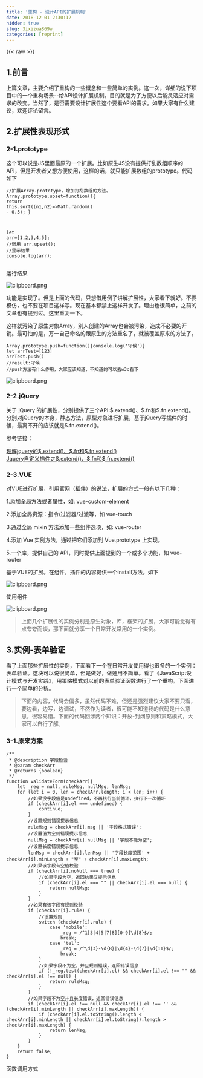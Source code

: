 ```yaml
---
title: '重构 - 设计API的扩展机制' 
date: 2018-12-01 2:30:12
hidden: true
slug: 3ixizua869w
categories: [reprint]
---
```


{{< raw >}}

                    
<h2 id="articleHeader0">1.前言</h2>
<p>上篇文章，主要介绍了重构的一些概念和一些简单的实例。这一次，详细的说下项目中的一个重构场景--给API设计扩展机制。目的就是为了方便以后能灵活应对需求的改变。当然了，是否需要设计扩展性这个要看API的需求。如果大家有什么建议，欢迎评论留言。</p>
<h2 id="articleHeader1">2.扩展性表现形式</h2>
<h3 id="articleHeader2">2-1.prototype</h3>
<p>这个可以说是JS里面最原的一个扩展。比如原生JS没有提供打乱数组顺序的API，但是开发者又想方便使用，这样的话，就只能扩展数组的prototype。代码如下</p>
<div class="widget-codetool" style="display:none;">
      <div class="widget-codetool--inner">
      <span class="selectCode code-tool" data-toggle="tooltip" data-placement="top" title="" data-original-title="全选"></span>
      <span type="button" class="copyCode code-tool" data-toggle="tooltip" data-placement="top" data-clipboard-text="//扩展Array.prototype，增加打乱数组的方法。
Array.prototype.upset=function(){
    return this.sort((n1,n2)=>Math.random() - 0.5);
}

let arr=[1,2,3,4,5];
//调用
arr.upset();
//显示结果
console.log(arr);" title="" data-original-title="复制"></span>
      <span type="button" class="saveToNote code-tool" data-toggle="tooltip" data-placement="top" title="" data-original-title="放进笔记"></span>
      </div>
      </div><pre class="hljs javascript"><code><span class="hljs-comment">//扩展Array.prototype，增加打乱数组的方法。</span>
<span class="hljs-built_in">Array</span>.prototype.upset=<span class="hljs-function"><span class="hljs-keyword">function</span>(<span class="hljs-params"></span>)</span>{
    <span class="hljs-keyword">return</span> <span class="hljs-keyword">this</span>.sort(<span class="hljs-function">(<span class="hljs-params">n1,n2</span>)=&gt;</span><span class="hljs-built_in">Math</span>.random() - <span class="hljs-number">0.5</span>);
}

<span class="hljs-keyword">let</span> arr=[<span class="hljs-number">1</span>,<span class="hljs-number">2</span>,<span class="hljs-number">3</span>,<span class="hljs-number">4</span>,<span class="hljs-number">5</span>];
<span class="hljs-comment">//调用</span>
arr.upset();
<span class="hljs-comment">//显示结果</span>
<span class="hljs-built_in">console</span>.log(arr);</code></pre>
<p>运行结果</p>
<p><span class="img-wrap"><img data-src="/img/bV9BMM?w=239&amp;h=63" src="https://static.alili.tech/img/bV9BMM?w=239&amp;h=63" alt="clipboard.png" title="clipboard.png" style="cursor: pointer;"></span></p>
<p>功能是实现了。但是上面的代码，只想借用例子讲解扩展性，大家看下就好。不要模仿，也不要在项目这样写。现在基本都禁止这样开发了。理由也很简单，之前的文章也有提到过。这里重复一下。</p>
<p>这样就污染了原生对象Array，别人创建的Array也会被污染，造成不必要的开销。最可怕的是，万一自己命名的跟原生的方法重名了，就被覆盖原来的方法了。</p>
<div class="widget-codetool" style="display:none;">
      <div class="widget-codetool--inner">
      <span class="selectCode code-tool" data-toggle="tooltip" data-placement="top" title="" data-original-title="全选"></span>
      <span type="button" class="copyCode code-tool" data-toggle="tooltip" data-placement="top" data-clipboard-text="Array.prototype.push=function(){console.log('守候')}  
let arrTest=[123]
arrTest.push()
//result:守候
//push方法有什么作用，大家应该知道，不知道的可以去w3c看下" title="" data-original-title="复制"></span>
      <span type="button" class="saveToNote code-tool" data-toggle="tooltip" data-placement="top" title="" data-original-title="放进笔记"></span>
      </div>
      </div><pre class="hljs javascript"><code><span class="hljs-built_in">Array</span>.prototype.push=<span class="hljs-function"><span class="hljs-keyword">function</span>(<span class="hljs-params"></span>)</span>{<span class="hljs-built_in">console</span>.log(<span class="hljs-string">'守候'</span>)}  
<span class="hljs-keyword">let</span> arrTest=[<span class="hljs-number">123</span>]
arrTest.push()
<span class="hljs-comment">//result:守候</span>
<span class="hljs-comment">//push方法有什么作用，大家应该知道，不知道的可以去w3c看下</span></code></pre>
<p><span class="img-wrap"><img data-src="/img/bV9BMO?w=441&amp;h=73" src="https://static.alili.tech/img/bV9BMO?w=441&amp;h=73" alt="clipboard.png" title="clipboard.png" style="cursor: pointer; display: inline;"></span></p>
<h3 id="articleHeader3">2-2.jQuery</h3>
<p>关于 jQuery 的扩展性，分别提供了三个API:$.extend()、$.fn和$.fn.extend()。分别对jQuery的本身，静态方法，原型对象进行扩展，基于jQuery写插件的时候，最离不开的应该就是$.fn.extend()。</p>
<p>参考链接：</p>
<p><a href="http://caibaojian.com/jquery-extend-and-jquery-fn-extend.html" rel="nofollow noreferrer" target="_blank">理解jquery的$.extend()、$.fn和$.fn.extend()</a><br><a href="https://www.cnblogs.com/shy1766IT/p/5762707.html" rel="nofollow noreferrer" target="_blank">Jquery自定义插件之$.extend()、$.fn和$.fn.extend()</a></p>
<h3 id="articleHeader4">2-3.VUE</h3>
<p>对VUE进行扩展，引用官网（<a href="https://cn.vuejs.org/v2/guide/plugins.html" rel="nofollow noreferrer" target="_blank">插件</a>）的说法，扩展的方式一般有以下几种：</p>
<p>1.添加全局方法或者属性，如: vue-custom-element</p>
<p>2.添加全局资源：指令/过滤器/过渡等，如 vue-touch</p>
<p>3.通过全局 mixin 方法添加一些组件选项，如: vue-router</p>
<p>4.添加 Vue 实例方法，通过把它们添加到 Vue.prototype 上实现。</p>
<p>5.一个库，提供自己的 API，同时提供上面提到的一个或多个功能，如 vue-router</p>
<p>基于VUE的扩展。在组件，插件的内容提供一个install方法。如下</p>
<p><span class="img-wrap"><img data-src="/img/bV9EeL?w=517&amp;h=399" src="https://static.alili.tech/img/bV9EeL?w=517&amp;h=399" alt="clipboard.png" title="clipboard.png" style="cursor: pointer; display: inline;"></span></p>
<p>使用组件</p>
<p><span class="img-wrap"><img data-src="/img/bV9Ee8?w=167&amp;h=35" src="https://static.alili.tech/img/bV9Ee8?w=167&amp;h=35" alt="clipboard.png" title="clipboard.png" style="cursor: pointer; display: inline;"></span></p>
<blockquote>上面几个扩展性的实例分别是原生对象，库，框架的扩展，大家可能觉得有点夸夸而谈，那下面就分享一个日常开发常用的一个实例。</blockquote>
<h2 id="articleHeader5">3.实例-表单验证</h2>
<p>看了上面那些扩展性的实例，下面看下一个在日常开发使用得也很多的一个实例：表单验证。这块可以说很简单，但是做好，做通用不简单。看了《JavaScript设计模式与开发实践》，用策略模式对以前的表单验证函数进行了一个重构。下面进行一个简单的分析。</p>
<blockquote>下面的内容，代码会偏多，虽然代码不难，但还是强烈建议大家不要只看，要边看，边写，边调试，不然作为读者，很可能不知道我的代码是什么意思，很容易懵。下面的代码回涉两个知识：开放-封闭原则和策略模式，大家可以自行了解。</blockquote>
<h3 id="articleHeader6">3-1.原来方案</h3>
<div class="widget-codetool" style="display:none;">
      <div class="widget-codetool--inner">
      <span class="selectCode code-tool" data-toggle="tooltip" data-placement="top" title="" data-original-title="全选"></span>
      <span type="button" class="copyCode code-tool" data-toggle="tooltip" data-placement="top" data-clipboard-text="/**
 * @description 字段检验
 * @param checkArr
 * @returns {boolean}
 */
function validateForm(checkArr){
    let _reg = null, ruleMsg, nullMsg, lenMsg;
    for (let i = 0, len = checkArr.length; i < len; i++) {
        //如果没字段值是undefined，不再执行当前循环，执行下一次循环
        if (checkArr[i].el === undefined) {
            continue;
        }
        //设置规则错误提示信息
        ruleMsg = checkArr[i].msg || '字段格式错误';
        //设置值为空则错误提示信息
        nullMsg = checkArr[i].nullMsg || '字段不能为空';
        //设置长度错误提示信息
        lenMsg = checkArr[i].lenMsg || '字段长度范围' + checkArr[i].minLength + &quot;至&quot; + checkArr[i].maxLength;
        //如果该字段有空值校验
        if (checkArr[i].noNull === true) {
            //如果字段为空，返回结果又提示信息
            if (checkArr[i].el === &quot;&quot; || checkArr[i].el === null) {
                return nullMsg;
            }
        }
        //如果有该字段有规则校验
        if (checkArr[i].rule) {
            //设置规则
            switch (checkArr[i].rule) {
                case 'mobile':
                    _reg = /^1[3|4|5|7|8][0-9]\d{8}$/;
                    break;
                case 'tel':
                    _reg = /^\d{3}-\d{8}|\d{4}-\d{7}|\d{11}$/;
                    break;
            }
            //如果字段不为空，并且规则错误，返回错误信息
            if (!_reg.test(checkArr[i].el) &amp;&amp; checkArr[i].el !== &quot;&quot; &amp;&amp; checkArr[i].el !== null) {
                return ruleMsg;
            }
        }
        //如果字段不为空并且长度错误，返回错误信息
        if (checkArr[i].el !== null &amp;&amp; checkArr[i].el !== '' &amp;&amp; (checkArr[i].minLength || checkArr[i].maxLength)) {
            if (checkArr[i].el.toString().length < checkArr[i].minLength || checkArr[i].el.toString().length > checkArr[i].maxLength) {
                return lenMsg;
            }
        }
    }
    return false;
}" title="" data-original-title="复制"></span>
      <span type="button" class="saveToNote code-tool" data-toggle="tooltip" data-placement="top" title="" data-original-title="放进笔记"></span>
      </div>
      </div><pre class="hljs javascript"><code><span class="hljs-comment">/**
 * @description 字段检验
 * @param checkArr
 * @returns {boolean}
 */</span>
<span class="hljs-function"><span class="hljs-keyword">function</span> <span class="hljs-title">validateForm</span>(<span class="hljs-params">checkArr</span>)</span>{
    <span class="hljs-keyword">let</span> _reg = <span class="hljs-literal">null</span>, ruleMsg, nullMsg, lenMsg;
    <span class="hljs-keyword">for</span> (<span class="hljs-keyword">let</span> i = <span class="hljs-number">0</span>, len = checkArr.length; i &lt; len; i++) {
        <span class="hljs-comment">//如果没字段值是undefined，不再执行当前循环，执行下一次循环</span>
        <span class="hljs-keyword">if</span> (checkArr[i].el === <span class="hljs-literal">undefined</span>) {
            <span class="hljs-keyword">continue</span>;
        }
        <span class="hljs-comment">//设置规则错误提示信息</span>
        ruleMsg = checkArr[i].msg || <span class="hljs-string">'字段格式错误'</span>;
        <span class="hljs-comment">//设置值为空则错误提示信息</span>
        nullMsg = checkArr[i].nullMsg || <span class="hljs-string">'字段不能为空'</span>;
        <span class="hljs-comment">//设置长度错误提示信息</span>
        lenMsg = checkArr[i].lenMsg || <span class="hljs-string">'字段长度范围'</span> + checkArr[i].minLength + <span class="hljs-string">"至"</span> + checkArr[i].maxLength;
        <span class="hljs-comment">//如果该字段有空值校验</span>
        <span class="hljs-keyword">if</span> (checkArr[i].noNull === <span class="hljs-literal">true</span>) {
            <span class="hljs-comment">//如果字段为空，返回结果又提示信息</span>
            <span class="hljs-keyword">if</span> (checkArr[i].el === <span class="hljs-string">""</span> || checkArr[i].el === <span class="hljs-literal">null</span>) {
                <span class="hljs-keyword">return</span> nullMsg;
            }
        }
        <span class="hljs-comment">//如果有该字段有规则校验</span>
        <span class="hljs-keyword">if</span> (checkArr[i].rule) {
            <span class="hljs-comment">//设置规则</span>
            <span class="hljs-keyword">switch</span> (checkArr[i].rule) {
                <span class="hljs-keyword">case</span> <span class="hljs-string">'mobile'</span>:
                    _reg = <span class="hljs-regexp">/^1[3|4|5|7|8][0-9]\d{8}$/</span>;
                    <span class="hljs-keyword">break</span>;
                <span class="hljs-keyword">case</span> <span class="hljs-string">'tel'</span>:
                    _reg = <span class="hljs-regexp">/^\d{3}-\d{8}|\d{4}-\d{7}|\d{11}$/</span>;
                    <span class="hljs-keyword">break</span>;
            }
            <span class="hljs-comment">//如果字段不为空，并且规则错误，返回错误信息</span>
            <span class="hljs-keyword">if</span> (!_reg.test(checkArr[i].el) &amp;&amp; checkArr[i].el !== <span class="hljs-string">""</span> &amp;&amp; checkArr[i].el !== <span class="hljs-literal">null</span>) {
                <span class="hljs-keyword">return</span> ruleMsg;
            }
        }
        <span class="hljs-comment">//如果字段不为空并且长度错误，返回错误信息</span>
        <span class="hljs-keyword">if</span> (checkArr[i].el !== <span class="hljs-literal">null</span> &amp;&amp; checkArr[i].el !== <span class="hljs-string">''</span> &amp;&amp; (checkArr[i].minLength || checkArr[i].maxLength)) {
            <span class="hljs-keyword">if</span> (checkArr[i].el.toString().length &lt; checkArr[i].minLength || checkArr[i].el.toString().length &gt; checkArr[i].maxLength) {
                <span class="hljs-keyword">return</span> lenMsg;
            }
        }
    }
    <span class="hljs-keyword">return</span> <span class="hljs-literal">false</span>;
}</code></pre>
<p>函数调用方式</p>
<div class="widget-codetool" style="display:none;">
      <div class="widget-codetool--inner">
      <span class="selectCode code-tool" data-toggle="tooltip" data-placement="top" title="" data-original-title="全选"></span>
      <span type="button" class="copyCode code-tool" data-toggle="tooltip" data-placement="top" data-clipboard-text="    let testData={
        phone:'18819323632',
        pwd:'112'
    }

    let _tips = validateForm([
        {el: testData.phone, noNull: true, nullMsg: '电话号码不能为空',rule: &quot;mobile&quot;, msg: '电话号码格式错误'},
        {el: testData.pwd, noNull: true, nullMsg: '密码不能为空',lenMsg:'密码长度不正确',minLength:6,maxLength:18}
    ]);
    //字段验证如果返回错误信息
    if (_tips) {
        alert(_tips);
    }" title="" data-original-title="复制"></span>
      <span type="button" class="saveToNote code-tool" data-toggle="tooltip" data-placement="top" title="" data-original-title="放进笔记"></span>
      </div>
      </div><pre class="hljs groovy"><code>    let testData={
<span class="hljs-symbol">        phone:</span><span class="hljs-string">'18819323632'</span>,
<span class="hljs-symbol">        pwd:</span><span class="hljs-string">'112'</span>
    }

    let _tips = validateForm([
        {<span class="hljs-string">el:</span> testData.phone, <span class="hljs-string">noNull:</span> <span class="hljs-literal">true</span>, <span class="hljs-string">nullMsg:</span> <span class="hljs-string">'电话号码不能为空'</span>,<span class="hljs-string">rule:</span> <span class="hljs-string">"mobile"</span>, <span class="hljs-string">msg:</span> <span class="hljs-string">'电话号码格式错误'</span>},
        {<span class="hljs-string">el:</span> testData.pwd, <span class="hljs-string">noNull:</span> <span class="hljs-literal">true</span>, <span class="hljs-string">nullMsg:</span> <span class="hljs-string">'密码不能为空'</span>,<span class="hljs-string">lenMsg:</span><span class="hljs-string">'密码长度不正确'</span>,<span class="hljs-string">minLength:</span><span class="hljs-number">6</span>,<span class="hljs-string">maxLength:</span><span class="hljs-number">18</span>}
    ]);
    <span class="hljs-comment">//字段验证如果返回错误信息</span>
    <span class="hljs-keyword">if</span> (_tips) {
        alert(_tips);
    }</code></pre>
<h3 id="articleHeader7">3-2.存在问题</h3>
<p>这样方法，相信大家看的也难受，因为问题确实是比较多。</p>
<p>1.一个字段进入，可能要经过三种判断（空值，规则，长度）。如果只是一个简单的电话号码规则校验，就要经过其他两种没必要的校验，造成不必要的开销。运行的流程就如同下面。</p>
<p><span class="img-wrap"><img data-src="/img/bV93ux?w=508&amp;h=1023" src="https://static.alili.tech/img/bV93ux?w=508&amp;h=1023" alt="图片描述" title="图片描述" style="cursor: pointer;"></span></p>
<p>2.规则校验里面，只有这几种校验，如果要增加其他校验，比如增加一个日期的规则，无法完成。如果一直修改源码，可能会导致函数巨大。</p>
<p>3.写法不优雅，调用也不方便。</p>
<h3 id="articleHeader8">3-3.代替方案</h3>
<p>针对上面2-2的三个问题，逐个进行改善。</p>
<blockquote>因为调用方式就不方便，很难在不改变validateForm调用方式的同时，优化重构内部的代码，又增加扩展性。重写这个方法又不可能，因为有个别的地方已经使用了这个API，自己一个一个的改不现实，所以就不修改这个validateForm，新建一个新的API:validate。在以后的项目上，也尽量引导同事放弃validateForm，使用新的API。</blockquote>
<p>上面第一个，优化校验规则，每次校验（比如空值，长度，规则），都是一个简单的校验，不再执行其他没必要的校验。运行流程如同下面。</p>
<p><span class="img-wrap"><img data-src="/img/bV93uz?w=414&amp;h=486" src="https://static.alili.tech/img/bV93uz?w=414&amp;h=486" alt="图片描述" title="图片描述" style="cursor: pointer; display: inline;"></span></p>
<div class="widget-codetool" style="display:none;">
      <div class="widget-codetool--inner">
      <span class="selectCode code-tool" data-toggle="tooltip" data-placement="top" title="" data-original-title="全选"></span>
      <span type="button" class="copyCode code-tool" data-toggle="tooltip" data-placement="top" data-clipboard-text="let validate = function (arr) {
    let ruleData = {
        /**
         * @description 不能为空
         * @param val
         * @param msg
         * @return {*}
         */
        isNoNull(val, msg){
            if (!val) {
                return msg
            }
        },
        /**
         * @description 最小长度
         * @param val
         * @param length
         * @param msg
         * @return {*}
         */
        minLength(val, length, msg){
            if (val.toString().length < length) {
                return msg
            }
        },
        /**
         * @description 最大长度
         * @param val
         * @param length
         * @param msg
         * @return {*}
         */
        maxLength(val, length, msg){
            if (val.toString().length > length) {
                return msg
            }
        },
        /**
         * @description 是否是手机号码格式
         * @param val
         * @param msg
         * @return {*}
         */
        isMobile(val, msg){
            if (!/^1[3-9]\d{9}$/.test(val)) {
                return msg
            }
        }
    }
    let ruleMsg, checkRule, _rule;
    for (let i = 0, len = arr.length; i < len; i++) {
        //如果字段找不到
        if (arr[i].el === undefined) {
            return '字段找不到！'
        }
        //遍历规则
        for (let j = 0; j < arr[i].rules.length; j++) {
            //提取规则
            checkRule = arr[i].rules[j].rule.split(&quot;:&quot;);
            _rule = checkRule.shift();
            checkRule.unshift(arr[i].el);
            checkRule.push(arr[i].rules[j].msg);
            //如果规则错误
            ruleMsg = ruleData[_rule].apply(null, checkRule);
            if (ruleMsg) {
                //返回错误信息
                return ruleMsg;
            }
        }
    }
};
let testData = {
    name: '',
    phone: '18819522663',
    pw: 'asda'
}
//校验函数调用
console.log(validate([
    {
        //校验的数据
        el: testData.phone,
        //校验的规则
        rules: [
            {rule: 'isNoNull', msg: '电话不能为空'}, {rule: 'isMobile', msg: '手机号码格式不正确'}
        ]
    },
    {
        el: testData.pw,
        rules: [
            {rule: 'isNoNull', msg: '电话不能为空'},
            {rule:'minLength:6',msg:'密码长度不能小于6'}
        ]
    }
]));" title="" data-original-title="复制"></span>
      <span type="button" class="saveToNote code-tool" data-toggle="tooltip" data-placement="top" title="" data-original-title="放进笔记"></span>
      </div>
      </div><pre class="hljs kotlin"><code>let validate = function (arr) {
    let ruleData = {
        <span class="hljs-comment">/**
         * <span class="hljs-doctag">@description</span> 不能为空
         * <span class="hljs-doctag">@param</span> val
         * <span class="hljs-doctag">@param</span> msg
         * <span class="hljs-doctag">@return</span> {*}
         */</span>
        isNoNull(<span class="hljs-keyword">val</span>, msg){
            <span class="hljs-keyword">if</span> (!<span class="hljs-keyword">val</span>) {
                <span class="hljs-keyword">return</span> msg
            }
        },
        <span class="hljs-comment">/**
         * <span class="hljs-doctag">@description</span> 最小长度
         * <span class="hljs-doctag">@param</span> val
         * <span class="hljs-doctag">@param</span> length
         * <span class="hljs-doctag">@param</span> msg
         * <span class="hljs-doctag">@return</span> {*}
         */</span>
        minLength(<span class="hljs-keyword">val</span>, length, msg){
            <span class="hljs-keyword">if</span> (<span class="hljs-keyword">val</span>.toString().length &lt; length) {
                <span class="hljs-keyword">return</span> msg
            }
        },
        <span class="hljs-comment">/**
         * <span class="hljs-doctag">@description</span> 最大长度
         * <span class="hljs-doctag">@param</span> val
         * <span class="hljs-doctag">@param</span> length
         * <span class="hljs-doctag">@param</span> msg
         * <span class="hljs-doctag">@return</span> {*}
         */</span>
        maxLength(<span class="hljs-keyword">val</span>, length, msg){
            <span class="hljs-keyword">if</span> (<span class="hljs-keyword">val</span>.toString().length &gt; length) {
                <span class="hljs-keyword">return</span> msg
            }
        },
        <span class="hljs-comment">/**
         * <span class="hljs-doctag">@description</span> 是否是手机号码格式
         * <span class="hljs-doctag">@param</span> val
         * <span class="hljs-doctag">@param</span> msg
         * <span class="hljs-doctag">@return</span> {*}
         */</span>
        isMobile(<span class="hljs-keyword">val</span>, msg){
            <span class="hljs-keyword">if</span> (!/^<span class="hljs-number">1</span>[<span class="hljs-number">3</span><span class="hljs-number">-9</span>]\d{<span class="hljs-number">9</span>}$/.test(<span class="hljs-keyword">val</span>)) {
                <span class="hljs-keyword">return</span> msg
            }
        }
    }
    let ruleMsg, checkRule, _rule;
    <span class="hljs-keyword">for</span> (let i = <span class="hljs-number">0</span>, len = arr.length; i &lt; len; i++) {
        <span class="hljs-comment">//如果字段找不到</span>
        <span class="hljs-keyword">if</span> (arr[i].el === undefined) {
            <span class="hljs-keyword">return</span> <span class="hljs-string">'字段找不到！'</span>
        }
        <span class="hljs-comment">//遍历规则</span>
        <span class="hljs-keyword">for</span> (let j = <span class="hljs-number">0</span>; j &lt; arr[i].rules.length; j++) {
            <span class="hljs-comment">//提取规则</span>
            checkRule = arr[i].rules[j].rule.split(<span class="hljs-string">":"</span>);
            _rule = checkRule.shift();
            checkRule.unshift(arr[i].el);
            checkRule.push(arr[i].rules[j].msg);
            <span class="hljs-comment">//如果规则错误</span>
            ruleMsg = ruleData[_rule].apply(<span class="hljs-literal">null</span>, checkRule);
            <span class="hljs-keyword">if</span> (ruleMsg) {
                <span class="hljs-comment">//返回错误信息</span>
                <span class="hljs-keyword">return</span> ruleMsg;
            }
        }
    }
};
let testData = {
    name: <span class="hljs-string">''</span>,
    phone: <span class="hljs-string">'18819522663'</span>,
    pw: <span class="hljs-string">'asda'</span>
}
<span class="hljs-comment">//校验函数调用</span>
console.log(validate([
    {
        <span class="hljs-comment">//校验的数据</span>
        el: testData.phone,
        <span class="hljs-comment">//校验的规则</span>
        rules: [
            {rule: <span class="hljs-string">'isNoNull'</span>, msg: <span class="hljs-string">'电话不能为空'</span>}, {rule: <span class="hljs-string">'isMobile'</span>, msg: <span class="hljs-string">'手机号码格式不正确'</span>}
        ]
    },
    {
        el: testData.pw,
        rules: [
            {rule: <span class="hljs-string">'isNoNull'</span>, msg: <span class="hljs-string">'电话不能为空'</span>},
            {rule:<span class="hljs-string">'minLength:6'</span>,msg:<span class="hljs-string">'密码长度不能小于6'</span>}
        ]
    }
]));</code></pre>
<p>如果又有其它的规则，又得改这个，这样就违反了开放-封闭原则。如果多人共用这个函数，规则可能会很多，ruleData会变的巨大，造成不必要的开销。比如A页面有金额的校验，但是只有A页面有。如果按照上面的方式改，在B页面也会加载金额的校验规则，但是根本不会用上，造成资源浪费。</p>
<p>所以下面应用开放-封闭原则。给函数的校验规则增加扩展性。在实操之前，大家应该会懵，因为一个函数，可以进行校验的操作，又有增加校验规则的操作。一个函数做两件事，就违反了单一原则。到时候也难维护，所以推荐的做法就是分接口做。如下写法。</p>
<div class="widget-codetool" style="display:none;">
      <div class="widget-codetool--inner">
      <span class="selectCode code-tool" data-toggle="tooltip" data-placement="top" title="" data-original-title="全选"></span>
      <span type="button" class="copyCode code-tool" data-toggle="tooltip" data-placement="top" data-clipboard-text="let validate = (function () {
    let ruleData = {
        /**
         * @description 不能为空
         * @param val
         * @param msg
         * @return {*}
         */
        isNoNull(val, msg){
            if (!val) {
                return msg
            }
        },
        /**
         * @description 最小长度
         * @param val
         * @param length
         * @param msg
         * @return {*}
         */
        minLength(val, length, msg){
            if (val.toString().length < length) {
                return msg
            }
        },
        /**
         * @description 最大长度
         * @param val
         * @param length
         * @param msg
         * @return {*}
         */
        maxLength(val, length, msg){
            if (val.toString().length > length) {
                return msg
            }
        },
        /**
         * @description 是否是手机号码格式
         * @param val
         * @param msg
         * @return {*}
         */
        isMobile(val, msg){
            if (!/^1[3-9]\d{9}$/.test(val)) {
                return msg
            }
        }
    }
    return {
        /**
         * @description 查询接口
         * @param arr
         * @return {*}
         */
        check: function (arr) {
            let ruleMsg, checkRule, _rule;
            for (let i = 0, len = arr.length; i < len; i++) {
                //如果字段找不到
                if (arr[i].el === undefined) {
                    return '字段找不到！'
                }
                //遍历规则
                for (let j = 0; j < arr[i].rules.length; j++) {
                    //提取规则
                    checkRule = arr[i].rules[j].rule.split(&quot;:&quot;);
                    _rule = checkRule.shift();
                    checkRule.unshift(arr[i].el);
                    checkRule.push(arr[i].rules[j].msg);
                    //如果规则错误
                    ruleMsg = ruleData[_rule].apply(null, checkRule);
                    if (ruleMsg) {
                        //返回错误信息
                        return ruleMsg;
                    }
                }
            }
        },
        /**
         * @description 添加规则接口
         * @param type
         * @param fn
         */
        addRule:function (type,fn) {
            ruleData[type]=fn;
        }
    }
})();
//校验函数调用-测试用例
console.log(validate.check([
    {
        //校验的数据
        el: testData.mobile,
        //校验的规则
        rules: [
            {rule: 'isNoNull', msg: '电话不能为空'}, {rule: 'isMobile', msg: '手机号码格式不正确'}
        ]
    },
    {
        el: testData.password,
        rules: [
            {rule: 'isNoNull', msg: '电话不能为空'},
            {rule:'minLength:6',msg:'密码长度不能小于6'}
        ]
    }
]));
//扩展-添加日期范围校验
validate.addRule('isDateRank',function (val,msg) {
    if(new Date(val[0]).getTime()>=new Date(val[1]).getTime()){
        return msg;
    }
});
//测试新添加的规则-日期范围校验
console.log(validate.check([
    {
        el:['2017-8-9 22:00:00','2017-8-8 24:00:00'],
        rules:[{
            rule:'isDateRank',msg:'日期范围不正确'
        }]
    }
    
]));" title="" data-original-title="复制"></span>
      <span type="button" class="saveToNote code-tool" data-toggle="tooltip" data-placement="top" title="" data-original-title="放进笔记"></span>
      </div>
      </div><pre class="hljs zephir"><code><span class="hljs-keyword">let</span> validate = (<span class="hljs-function"><span class="hljs-keyword">function</span> <span class="hljs-params">()</span> </span>{
    <span class="hljs-keyword">let</span> ruleData = {
        <span class="hljs-comment">/**
         * <span class="hljs-doctag">@description</span> 不能为空
         * <span class="hljs-doctag">@param</span> val
         * <span class="hljs-doctag">@param</span> msg
         * <span class="hljs-doctag">@return</span> {*}
         */</span>
        isNoNull(val, msg){
            <span class="hljs-keyword">if</span> (!val) {
                <span class="hljs-keyword">return</span> msg
            }
        },
        <span class="hljs-comment">/**
         * <span class="hljs-doctag">@description</span> 最小长度
         * <span class="hljs-doctag">@param</span> val
         * <span class="hljs-doctag">@param</span> length
         * <span class="hljs-doctag">@param</span> msg
         * <span class="hljs-doctag">@return</span> {*}
         */</span>
        minLength(val, length, msg){
            <span class="hljs-keyword">if</span> (val.toString().length &lt; length) {
                <span class="hljs-keyword">return</span> msg
            }
        },
        <span class="hljs-comment">/**
         * <span class="hljs-doctag">@description</span> 最大长度
         * <span class="hljs-doctag">@param</span> val
         * <span class="hljs-doctag">@param</span> length
         * <span class="hljs-doctag">@param</span> msg
         * <span class="hljs-doctag">@return</span> {*}
         */</span>
        maxLength(val, length, msg){
            <span class="hljs-keyword">if</span> (val.toString().length &gt; length) {
                <span class="hljs-keyword">return</span> msg
            }
        },
        <span class="hljs-comment">/**
         * <span class="hljs-doctag">@description</span> 是否是手机号码格式
         * <span class="hljs-doctag">@param</span> val
         * <span class="hljs-doctag">@param</span> msg
         * <span class="hljs-doctag">@return</span> {*}
         */</span>
        isMobile(val, msg){
            <span class="hljs-keyword">if</span> (!/^<span class="hljs-number">1</span>[<span class="hljs-number">3</span><span class="hljs-number">-9</span>]\d{<span class="hljs-number">9</span>}$/.test(val)) {
                <span class="hljs-keyword">return</span> msg
            }
        }
    }
    <span class="hljs-keyword">return</span> {
        <span class="hljs-comment">/**
         * <span class="hljs-doctag">@description</span> 查询接口
         * <span class="hljs-doctag">@param</span> arr
         * <span class="hljs-doctag">@return</span> {*}
         */</span>
        check: <span class="hljs-function"><span class="hljs-keyword">function</span> <span class="hljs-params">(arr)</span> </span>{
            <span class="hljs-keyword">let</span> ruleMsg, checkRule, _rule;
            <span class="hljs-keyword">for</span> (<span class="hljs-keyword">let</span> i = <span class="hljs-number">0</span>, len = arr.length; i &lt; len; i++) {
                <span class="hljs-comment">//如果字段找不到</span>
                <span class="hljs-keyword">if</span> (arr[i].el === undefined) {
                    <span class="hljs-keyword">return</span> <span class="hljs-string">'字段找不到！'</span>
                }
                <span class="hljs-comment">//遍历规则</span>
                <span class="hljs-keyword">for</span> (<span class="hljs-keyword">let</span> j = <span class="hljs-number">0</span>; j &lt; arr[i].rules.length; j++) {
                    <span class="hljs-comment">//提取规则</span>
                    checkRule = arr[i].rules[j].rule.split(<span class="hljs-string">":"</span>);
                    _rule = checkRule.shift();
                    checkRule.unshift(arr[i].el);
                    checkRule.push(arr[i].rules[j].msg);
                    <span class="hljs-comment">//如果规则错误</span>
                    ruleMsg = ruleData[_rule].apply(<span class="hljs-keyword">null</span>, checkRule);
                    <span class="hljs-keyword">if</span> (ruleMsg) {
                        <span class="hljs-comment">//返回错误信息</span>
                        <span class="hljs-keyword">return</span> ruleMsg;
                    }
                }
            }
        },
        <span class="hljs-comment">/**
         * <span class="hljs-doctag">@description</span> 添加规则接口
         * <span class="hljs-doctag">@param</span> type
         * <span class="hljs-doctag">@param</span> fn
         */</span>
        addRule:<span class="hljs-function"><span class="hljs-keyword">function</span> <span class="hljs-params">(type,fn)</span> </span>{
            ruleData[type]=fn;
        }
    }
})();
<span class="hljs-comment">//校验函数调用-测试用例</span>
console.log(validate.check([
    {
        <span class="hljs-comment">//校验的数据</span>
        el: testData.mobile,
        <span class="hljs-comment">//校验的规则</span>
        rules: [
            {rule: <span class="hljs-string">'isNoNull'</span>, msg: <span class="hljs-string">'电话不能为空'</span>}, {rule: <span class="hljs-string">'isMobile'</span>, msg: <span class="hljs-string">'手机号码格式不正确'</span>}
        ]
    },
    {
        el: testData.password,
        rules: [
            {rule: <span class="hljs-string">'isNoNull'</span>, msg: <span class="hljs-string">'电话不能为空'</span>},
            {rule:<span class="hljs-string">'minLength:6'</span>,msg:<span class="hljs-string">'密码长度不能小于6'</span>}
        ]
    }
]));
<span class="hljs-comment">//扩展-添加日期范围校验</span>
validate.addRule(<span class="hljs-string">'isDateRank'</span>,<span class="hljs-function"><span class="hljs-keyword">function</span> <span class="hljs-params">(val,msg)</span> </span>{
    <span class="hljs-keyword">if</span>(<span class="hljs-keyword">new</span> Date(val[<span class="hljs-number">0</span>]).getTime()&gt;=<span class="hljs-keyword">new</span> Date(val[<span class="hljs-number">1</span>]).getTime()){
        <span class="hljs-keyword">return</span> msg;
    }
});
<span class="hljs-comment">//测试新添加的规则-日期范围校验</span>
console.log(validate.check([
    {
        el:[<span class="hljs-string">'2017-8-9 22:00:00'</span>,<span class="hljs-string">'2017-8-8 24:00:00'</span>],
        rules:[{
            rule:<span class="hljs-string">'isDateRank'</span>,msg:<span class="hljs-string">'日期范围不正确'</span>
        }]
    }
    
]));</code></pre>
<p>如上代码所示，这里需要往ruleData添加日期范围的校验，这里可以添加。但是不能访问和修改ruleData的东西，有一个保护的作用。还有一个就是，比如在A页面添加日期的校验，只在A页面存在，不会影响其它页面。如果日期的校验在其它地方都可能用上，就可以考虑，在全局里面为ruleData添加日期的校验的规则。</p>
<p>至于第三个问题，这样的想法，可能不算太优雅，调用也不是太方便，但是就我现在能想到的，这个就是最好方案啊了。</p>
<p>这个看似是已经做完了，但是大家可能觉得有一种情况没能应对，比如下面这种，做不到。</p>
<p><span class="img-wrap"><img data-src="/img/bV9ur6?w=471&amp;h=228" src="https://static.alili.tech/img/bV9ur6?w=471&amp;h=228" alt="clipboard.png" title="clipboard.png" style="cursor: pointer; display: inline;"></span></p>
<p>因为上面的check接口，只要有一个错误了，就立马跳出了，不会校验下一个。如果要实现下面的功能，就得实现，如果有一个值校验错误，就记录错误信息，继续校验下一个，等到所有的校验都执行完了之后，如下面的流程图。</p>
<p><span class="img-wrap"><img data-src="/img/bV93uI?w=497&amp;h=768" src="https://static.alili.tech/img/bV93uI?w=497&amp;h=768" alt="图片描述" title="图片描述" style="cursor: pointer; display: inline;"></span></p>
<p>代码上面（大家先忽略alias这个属性）</p>
<div class="widget-codetool" style="display:none;">
      <div class="widget-codetool--inner">
      <span class="selectCode code-tool" data-toggle="tooltip" data-placement="top" title="" data-original-title="全选"></span>
      <span type="button" class="copyCode code-tool" data-toggle="tooltip" data-placement="top" data-clipboard-text="let validate= (function () {
    let ruleData = {
        /**
         * @description 不能为空
         * @param val
         * @param msg
         * @return {*}
         */
        isNoNull(val, msg){
            if (!val) {
                return msg
            }
        },
        /**
         * @description 最小长度
         * @param val
         * @param length
         * @param msg
         * @return {*}
         */
        minLength(val, length, msg){
            if (val.toString().length < length) {
                return msg
            }
        },
        /**
         * @description 最大长度
         * @param val
         * @param length
         * @param msg
         * @return {*}
         */
        maxLength(val, length, msg){
            if (val.toString().length > length) {
                return msg
            }
        },
        /**
         * @description 是否是手机号码格式
         * @param val
         * @param msg
         * @return {*}
         */
        isMobile(val, msg){
            if (!/^1[3-9]\d{9}$/.test(val)) {
                return msg
            }
        }
    }
    return {
        check: function (arr) {
            //代码不重复展示，上面一部分
        },
        addRule:function (type,fn) {
            //代码不重复展示，上面一部分
        },
        /**
         * @description 校验所有接口
         * @param arr
         * @return {*}
         */
        checkAll: function (arr) {
            let ruleMsg, checkRule, _rule,msgArr=[];
            for (let i = 0, len = arr.length; i < len; i++) {
                //如果字段找不到
                if (arr[i].el === undefined) {
                    return '字段找不到！'
                }
                //如果字段为空以及规则不是校验空的规则

                //遍历规则
                for (let j = 0; j < arr[i].rules.length; j++) {
                    //提取规则
                    checkRule = arr[i].rules[j].rule.split(&quot;:&quot;);
                    _rule = checkRule.shift();
                    checkRule.unshift(arr[i].el);
                    checkRule.push(arr[i].rules[j].msg);
                    //如果规则错误
                    ruleMsg = ruleData[_rule].apply(null, checkRule);
                    if (ruleMsg) {
                        //记录错误信息
                        msgArr.push({
                            el:arr[i].el,
                            alias:arr[i].alias,
                            rules:_rule,
                            msg:ruleMsg
                        });
                    }
                }
            }
            //返回错误信息
            return msgArr.length>0?msgArr:false;
        }
    }
})();
let testData = {
    name: '',
    phone: '188',
    pw: 'asda'
}
//扩展-添加日期范围校验
validate.addRule('isDateRank',function (val,msg) {
    if(new Date(val[0]).getTime()>=new Date(val[1]).getTime()){
        return msg;
    }
});
//校验函数调用
console.log(validate.checkAll([
    {
        //校验的数据
        el: testData.phone,
        alias:'mobile',
        //校验的规则
        rules: [
            {rule: 'isNoNull', msg: '电话不能为空'}, {rule: 'isMobile', msg: '手机号码格式不正确'},{rule:'minLength:6',msg: '手机号码不能少于6'}
        ]
    },
    {
        el: testData.pw,
        alias:'pwd',
        rules: [
            {rule: 'isNoNull', msg: '电话不能为空'},
            {rule:'minLength:6',msg:'密码长度不能小于6'}
        ]
    },
    {
        el:['2017-8-9 22:00:00','2017-8-8 24:00:00'],
        rules:[{
            rule:'isDateRank',msg:'日期范围不正确'
        }]
    }
]));" title="" data-original-title="复制"></span>
      <span type="button" class="saveToNote code-tool" data-toggle="tooltip" data-placement="top" title="" data-original-title="放进笔记"></span>
      </div>
      </div><pre class="hljs zephir"><code><span class="hljs-keyword">let</span> validate= (<span class="hljs-function"><span class="hljs-keyword">function</span> <span class="hljs-params">()</span> </span>{
    <span class="hljs-keyword">let</span> ruleData = {
        <span class="hljs-comment">/**
         * <span class="hljs-doctag">@description</span> 不能为空
         * <span class="hljs-doctag">@param</span> val
         * <span class="hljs-doctag">@param</span> msg
         * <span class="hljs-doctag">@return</span> {*}
         */</span>
        isNoNull(val, msg){
            <span class="hljs-keyword">if</span> (!val) {
                <span class="hljs-keyword">return</span> msg
            }
        },
        <span class="hljs-comment">/**
         * <span class="hljs-doctag">@description</span> 最小长度
         * <span class="hljs-doctag">@param</span> val
         * <span class="hljs-doctag">@param</span> length
         * <span class="hljs-doctag">@param</span> msg
         * <span class="hljs-doctag">@return</span> {*}
         */</span>
        minLength(val, length, msg){
            <span class="hljs-keyword">if</span> (val.toString().length &lt; length) {
                <span class="hljs-keyword">return</span> msg
            }
        },
        <span class="hljs-comment">/**
         * <span class="hljs-doctag">@description</span> 最大长度
         * <span class="hljs-doctag">@param</span> val
         * <span class="hljs-doctag">@param</span> length
         * <span class="hljs-doctag">@param</span> msg
         * <span class="hljs-doctag">@return</span> {*}
         */</span>
        maxLength(val, length, msg){
            <span class="hljs-keyword">if</span> (val.toString().length &gt; length) {
                <span class="hljs-keyword">return</span> msg
            }
        },
        <span class="hljs-comment">/**
         * <span class="hljs-doctag">@description</span> 是否是手机号码格式
         * <span class="hljs-doctag">@param</span> val
         * <span class="hljs-doctag">@param</span> msg
         * <span class="hljs-doctag">@return</span> {*}
         */</span>
        isMobile(val, msg){
            <span class="hljs-keyword">if</span> (!/^<span class="hljs-number">1</span>[<span class="hljs-number">3</span><span class="hljs-number">-9</span>]\d{<span class="hljs-number">9</span>}$/.test(val)) {
                <span class="hljs-keyword">return</span> msg
            }
        }
    }
    <span class="hljs-keyword">return</span> {
        check: <span class="hljs-function"><span class="hljs-keyword">function</span> <span class="hljs-params">(arr)</span> </span>{
            <span class="hljs-comment">//代码不重复展示，上面一部分</span>
        },
        addRule:<span class="hljs-function"><span class="hljs-keyword">function</span> <span class="hljs-params">(type,fn)</span> </span>{
            <span class="hljs-comment">//代码不重复展示，上面一部分</span>
        },
        <span class="hljs-comment">/**
         * <span class="hljs-doctag">@description</span> 校验所有接口
         * <span class="hljs-doctag">@param</span> arr
         * <span class="hljs-doctag">@return</span> {*}
         */</span>
        checkAll: <span class="hljs-function"><span class="hljs-keyword">function</span> <span class="hljs-params">(arr)</span> </span>{
            <span class="hljs-keyword">let</span> ruleMsg, checkRule, _rule,msgArr=[];
            <span class="hljs-keyword">for</span> (<span class="hljs-keyword">let</span> i = <span class="hljs-number">0</span>, len = arr.length; i &lt; len; i++) {
                <span class="hljs-comment">//如果字段找不到</span>
                <span class="hljs-keyword">if</span> (arr[i].el === undefined) {
                    <span class="hljs-keyword">return</span> <span class="hljs-string">'字段找不到！'</span>
                }
                <span class="hljs-comment">//如果字段为空以及规则不是校验空的规则</span>

                <span class="hljs-comment">//遍历规则</span>
                <span class="hljs-keyword">for</span> (<span class="hljs-keyword">let</span> j = <span class="hljs-number">0</span>; j &lt; arr[i].rules.length; j++) {
                    <span class="hljs-comment">//提取规则</span>
                    checkRule = arr[i].rules[j].rule.split(<span class="hljs-string">":"</span>);
                    _rule = checkRule.shift();
                    checkRule.unshift(arr[i].el);
                    checkRule.push(arr[i].rules[j].msg);
                    <span class="hljs-comment">//如果规则错误</span>
                    ruleMsg = ruleData[_rule].apply(<span class="hljs-keyword">null</span>, checkRule);
                    <span class="hljs-keyword">if</span> (ruleMsg) {
                        <span class="hljs-comment">//记录错误信息</span>
                        msgArr.push({
                            el:arr[i].el,
                            alias:arr[i].alias,
                            rules:_rule,
                            msg:ruleMsg
                        });
                    }
                }
            }
            <span class="hljs-comment">//返回错误信息</span>
            <span class="hljs-keyword">return</span> msgArr.length&gt;<span class="hljs-number">0</span>?msgArr:<span class="hljs-keyword">false</span>;
        }
    }
})();
<span class="hljs-keyword">let</span> testData = {
    name: <span class="hljs-string">''</span>,
    phone: <span class="hljs-string">'188'</span>,
    pw: <span class="hljs-string">'asda'</span>
}
<span class="hljs-comment">//扩展-添加日期范围校验</span>
validate.addRule(<span class="hljs-string">'isDateRank'</span>,<span class="hljs-function"><span class="hljs-keyword">function</span> <span class="hljs-params">(val,msg)</span> </span>{
    <span class="hljs-keyword">if</span>(<span class="hljs-keyword">new</span> Date(val[<span class="hljs-number">0</span>]).getTime()&gt;=<span class="hljs-keyword">new</span> Date(val[<span class="hljs-number">1</span>]).getTime()){
        <span class="hljs-keyword">return</span> msg;
    }
});
<span class="hljs-comment">//校验函数调用</span>
console.log(validate.checkAll([
    {
        <span class="hljs-comment">//校验的数据</span>
        el: testData.phone,
        alias:<span class="hljs-string">'mobile'</span>,
        <span class="hljs-comment">//校验的规则</span>
        rules: [
            {rule: <span class="hljs-string">'isNoNull'</span>, msg: <span class="hljs-string">'电话不能为空'</span>}, {rule: <span class="hljs-string">'isMobile'</span>, msg: <span class="hljs-string">'手机号码格式不正确'</span>},{rule:<span class="hljs-string">'minLength:6'</span>,msg: <span class="hljs-string">'手机号码不能少于6'</span>}
        ]
    },
    {
        el: testData.pw,
        alias:<span class="hljs-string">'pwd'</span>,
        rules: [
            {rule: <span class="hljs-string">'isNoNull'</span>, msg: <span class="hljs-string">'电话不能为空'</span>},
            {rule:<span class="hljs-string">'minLength:6'</span>,msg:<span class="hljs-string">'密码长度不能小于6'</span>}
        ]
    },
    {
        el:[<span class="hljs-string">'2017-8-9 22:00:00'</span>,<span class="hljs-string">'2017-8-8 24:00:00'</span>],
        rules:[{
            rule:<span class="hljs-string">'isDateRank'</span>,msg:<span class="hljs-string">'日期范围不正确'</span>
        }]
    }
]));</code></pre>
<p>看到结果，现在所有的不合法的数据的记录都返回回来了。至于当时alias现在揭晓用处。<br>比如页面是vue渲染的，根据alias可以这样处理。</p>
<p><span class="img-wrap"><img data-src="/img/bV9uDk?w=695&amp;h=487" src="https://static.alili.tech/img/bV9uDk?w=695&amp;h=487" alt="clipboard.png" title="clipboard.png" style="cursor: pointer;"></span></p>
<p><span class="img-wrap"><img data-src="/img/bV9Nij?w=1336&amp;h=1039" src="https://static.alili.tech/img/bV9Nij?w=1336&amp;h=1039" alt="图片描述" title="图片描述" style="cursor: pointer;"></span></p>
<p>如果是jQuery渲染的，根据alias可以这样处理。</p>
<p><span class="img-wrap"><img data-src="/img/bV9Nh1?w=503&amp;h=462" src="https://static.alili.tech/img/bV9Nh1?w=503&amp;h=462" alt="图片描述" title="图片描述" style="cursor: pointer;"></span></p>
<p><span class="img-wrap"><img data-src="/img/bV9Nh2?w=1291&amp;h=874" src="https://static.alili.tech/img/bV9Nh2?w=1291&amp;h=874" alt="图片描述" title="图片描述" style="cursor: pointer;"></span></p>
<h3 id="articleHeader9">3-4.向下兼容方案</h3>
<p>因为项目之前有使用了以前的校验API，不能一道切，在以前的API没废弃之前，不能影响之前的使用。所以要重写以前的validateForm，使之兼容现在的新API:validate。</p>
<div class="widget-codetool" style="display:none;">
      <div class="widget-codetool--inner">
      <span class="selectCode code-tool" data-toggle="tooltip" data-placement="top" title="" data-original-title="全选"></span>
      <span type="button" class="copyCode code-tool" data-toggle="tooltip" data-placement="top" data-clipboard-text="    let validateForm=function (arr) {
        let _param=[],_single={};
        for(let i=0;i<arr.length;i++){
            _single={};
            _single.el=arr[i].el;
            _single.rules=[];
            //如有有非空检验
            if(arr[i].noNull){
                _single.rules.push({
                    rule: 'isNoNull',
                    msg: arr[i].nullMsg||'字段不能为空'
                })
            }
            //如果有最小长度校验
            if(arr[i].minLength){
                _single.rules.push({
                    rule: 'minLength:'+arr[i].minLength,
                    msg: arr[i].lenMsg ||'字段长度范围错误'
                })
            }
            //如果有最大长度校验
            if(arr[i].maxLength){
                _single.rules.push({
                    rule: 'maxLength:'+arr[i].maxLength,
                    msg: arr[i].lenMsg ||'字段长度范围错误'
                })
            }
            //如果有规则校验
            //校验转换规则
            let _ruleData={
                mobile:'isMobile'
            }
            if(arr[i].rule){
                _single.rules.push({
                    rule: _ruleData[arr[i].rule],
                    msg: arr[i].msg ||'字段格式错误'
                })
            }
            _param.push(_single);
        }
        let _result=validate.check(_param);
        return _result?_result:false;
    }
    let testData={
        phone:'18819323632',
        pwd:'112'
    }
    let _tips = validateForm([
        {el: testData.phone, noNull: true, nullMsg: '电话号码不能为空',rule: &quot;mobile&quot;, msg: '电话号码格式错误'},
        {el: testData.pwd, noNull: true, nullMsg: '密码不能为空',lenMsg:'密码长度不正确',minLength:6,maxLength:18}
    ]);
    console.log(_tips)" title="" data-original-title="复制"></span>
      <span type="button" class="saveToNote code-tool" data-toggle="tooltip" data-placement="top" title="" data-original-title="放进笔记"></span>
      </div>
      </div><pre class="hljs sqf"><code>    let validateForm=function (arr) {
        let <span class="hljs-variable">_param</span>=[],<span class="hljs-variable">_single</span>={};
        <span class="hljs-keyword">for</span>(let i=<span class="hljs-number">0</span>;i&lt;arr.length;i++){
            <span class="hljs-variable">_single</span>={};
            <span class="hljs-variable">_single</span>.el=arr[i].el;
            <span class="hljs-variable">_single</span>.rules=[];
            <span class="hljs-comment">//如有有非空检验</span>
            <span class="hljs-keyword">if</span>(arr[i].noNull){
                <span class="hljs-variable">_single</span>.rules.push({
                    rule: <span class="hljs-string">'isNoNull'</span>,
                    msg: arr[i].nullMsg||<span class="hljs-string">'字段不能为空'</span>
                })
            }
            <span class="hljs-comment">//如果有最小长度校验</span>
            <span class="hljs-keyword">if</span>(arr[i].minLength){
                <span class="hljs-variable">_single</span>.rules.push({
                    rule: <span class="hljs-string">'minLength:'</span>+arr[i].minLength,
                    msg: arr[i].lenMsg ||<span class="hljs-string">'字段长度范围错误'</span>
                })
            }
            <span class="hljs-comment">//如果有最大长度校验</span>
            <span class="hljs-keyword">if</span>(arr[i].maxLength){
                <span class="hljs-variable">_single</span>.rules.push({
                    rule: <span class="hljs-string">'maxLength:'</span>+arr[i].maxLength,
                    msg: arr[i].lenMsg ||<span class="hljs-string">'字段长度范围错误'</span>
                })
            }
            <span class="hljs-comment">//如果有规则校验</span>
            <span class="hljs-comment">//校验转换规则</span>
            let <span class="hljs-variable">_ruleData</span>={
                mobile:<span class="hljs-string">'isMobile'</span>
            }
            <span class="hljs-keyword">if</span>(arr[i].rule){
                <span class="hljs-variable">_single</span>.rules.push({
                    rule: <span class="hljs-variable">_ruleData</span>[arr[i].rule],
                    msg: arr[i].msg ||<span class="hljs-string">'字段格式错误'</span>
                })
            }
            <span class="hljs-variable">_param</span>.push(<span class="hljs-variable">_single</span>);
        }
        let <span class="hljs-variable">_result</span>=validate.check(<span class="hljs-variable">_param</span>);
        return <span class="hljs-variable">_result</span>?<span class="hljs-variable">_result</span>:<span class="hljs-literal">false</span>;
    }
    let testData={
        phone:<span class="hljs-string">'18819323632'</span>,
        pwd:<span class="hljs-string">'112'</span>
    }
    let <span class="hljs-variable">_tips</span> = validateForm([
        {el: testData.phone, noNull: <span class="hljs-literal">true</span>, nullMsg: <span class="hljs-string">'电话号码不能为空'</span>,rule: <span class="hljs-string">"mobile"</span>, msg: <span class="hljs-string">'电话号码格式错误'</span>},
        {el: testData.pwd, noNull: <span class="hljs-literal">true</span>, nullMsg: <span class="hljs-string">'密码不能为空'</span>,lenMsg:<span class="hljs-string">'密码长度不正确'</span>,minLength:<span class="hljs-number">6</span>,maxLength:<span class="hljs-number">18</span>}
    ]);
    console.<span class="hljs-built_in">log</span>(<span class="hljs-variable">_tips</span>)</code></pre>
<h2 id="articleHeader10">4.小结</h2>
<p>今天的例子就到这里了，这个例子，无非就是给API增加扩展性。这个例子比较简单，不算难。大家用这个代码在浏览器上运行，就很好理解。如果大家对这个例子有什么更好的建议，或者代码上有什么问题，欢迎在评论区留言，大家多交流，相互学习。</p>
<p>-------------------------华丽的分割线--------------------</p>
<p>想了解更多，关注关注我的微信公众号：守候书阁</p>
<p><span class="img-wrap"><img data-src="/img/bV1Cv6?w=258&amp;h=258" src="https://static.alili.tech/img/bV1Cv6?w=258&amp;h=258" alt="clipboard.png" title="clipboard.png" style="cursor: pointer; display: inline;"></span></p>

                
{{< /raw >}}

# 版权声明
本文资源来源互联网，仅供学习研究使用，版权归该资源的合法拥有者所有，

本文仅用于学习、研究和交流目的。转载请注明出处、完整链接以及原作者。

原作者若认为本站侵犯了您的版权，请联系我们，我们会立即删除！

## 原文标题
重构 - 设计API的扩展机制

## 原文链接
[https://segmentfault.com/a/1190000014751582](https://segmentfault.com/a/1190000014751582)

